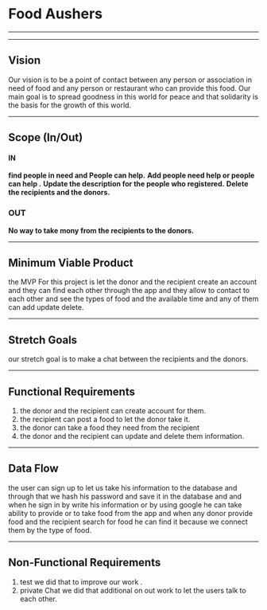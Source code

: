 # Food Aushers
-----------------------------
----------------------------
## Vision 
Our vision is to be a point of contact between any person or association in need of food and any person or restaurant who can provide this food. Our main goal is to spread goodness in this world for peace and that solidarity is the basis for the growth of this world.
_________________________________________________________________________________________________
## Scope (In/Out)
 #### IN
   **find people in need and People can help.**
   **Add  people need help or  people can help .**
   **Update the description for the people who registered.** 
   **Delete the recipients and the donors.**
 
 ### OUT
  **No way to take mony from the recipients to the donors.**
_________________________________________________________________________________________________
## Minimum Viable Product
the MVP For this project is let the donor and the recipient create an account and they can find  each other through the app and they allow to contact to each other and see the types of food and the available time and any of them can add update delete.
_________________________________________________________________________________________________

## Stretch Goals 
our stretch goal is to make a chat between the recipients and the donors.
_________________________________________________________________________________________________

## Functional Requirements
 1. the donor and the recipient can create account for them.
 3. the recipient can post a food to let the donor take it.
 2. the donor can take a food they need from the recipient
 4. the donor and the recipient can update and delete them information. 
_________________________________________________________________________________________________

## Data Flow
 the user can sign up to let us take his information to the database and through that we hash his password and save it in the database and  and when he sign in by write his information or by using google he can take  ability to provide or to take food from the app and when any donor provide food and the recipient search for food he can find it because we connect them by the type of food.
 ________________________________________________________________________________________________

 ## Non-Functional Requirements
  1. test 
  we did that to improve our work .
  2. private Chat 
   we did that additional on out work to let the users talk to each other.